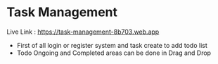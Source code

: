 # Task Management

Live Link : https://task-management-8b703.web.app

- First of all login or register system and task create to add todo list
- Todo Ongoing and Completed areas can be done in Drag and Drop
